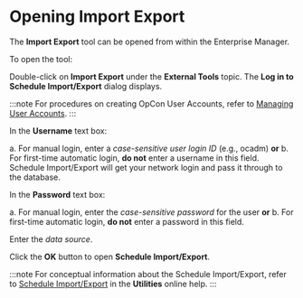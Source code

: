 # Opening Import Export

The **Import Export** tool can be opened from within the Enterprise Manager.

To open the tool:

Double-click on **Import Export** under the **External Tools** topic.
The **Log in to Schedule Import/Export** dialog displays.

:::note
For procedures on creating OpCon User Accounts, refer to [Managing User Accounts](Managing-User-Accounts.md).
:::

In the **Username** text box:

a.  For manual login, enter a *case-sensitive user login ID* (e.g.,
    ocadm) **or**
b.  For first-time automatic login, **do not** enter a username in this
    field. Schedule Import/Export will get your network login and pass
    it through to the database.

In the **Password** text box:

a.  For manual login, enter the *case-sensitive password* for the user
    **or**
b.  For first-time automatic login, **do not** enter a password in this
    field.

Enter the *data source*.

Click the **OK** button to open **Schedule Import/Export**.

:::note
For conceptual information about the Schedule Import/Export, refer to [Schedule Import/Export](../../../utilities/Graphical-Utilities/Schedule-Import_Export.md) in the **Utilities** online help.
:::
